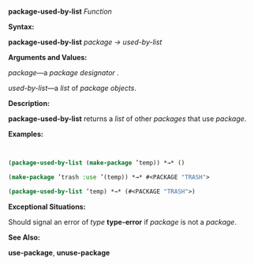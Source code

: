 **package-used-by-list** *Function* 



**Syntax:** 



**package-used-by-list** *package → used-by-list* 



**Arguments and Values:** 



*package*—a *package designator* . 



*used-by-list*—a *list* of *package objects*. 



**Description:** 



**package-used-by-list** returns a *list* of other *packages* that use *package*. 



**Examples:**
```lisp
 

(package-used-by-list (make-package ’temp)) *→* () 

(make-package ’trash :use ’(temp)) *→* #<PACKAGE "TRASH"> 

(package-used-by-list ’temp) *→* (#<PACKAGE "TRASH">) 


```
**Exceptional Situations:** 



Should signal an error of *type* **type-error** if *package* is not a *package*. 



**See Also:** 



**use-package**, **unuse-package** 







 



 



